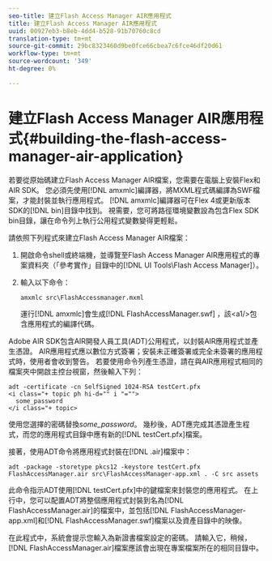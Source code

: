 ```yaml
---
seo-title: 建立Flash Access Manager AIR應用程式
title: 建立Flash Access Manager AIR應用程式
uuid: 00927eb3-b8eb-4dd4-b528-91b70760c8cd
translation-type: tm+mt
source-git-commit: 29bc8323460d9be0fce66cbea7c6fce46df20d61
workflow-type: tm+mt
source-wordcount: '349'
ht-degree: 0%

---
```



# 建立Flash Access Manager AIR應用程式{#building-the-flash-access-manager-air-application}

若要從原始碼建立Flash Access Manager AIR檔案，您需要在電腦上安裝Flex和AIR SDK。 您必須先使用[!DNL amxmlc]編譯器，將MXML程式碼編譯為SWF檔案，才能封裝並執行應用程式。 [!DNL amxmlc]編譯器可在Flex 4或更新版本SDK的[!DNL bin]目錄中找到。 視需要，您可將路徑環境變數設為包含Flex SDK bin目錄，讓在命令列上執行公用程式變數變得更輕鬆。

請依照下列程式來建立Flash Access Manager AIR檔案：

1. 開啟命令shell或終端機，並導覽至Flash Access Manager AIR應用程式的專案資料夾（「參考實作」目錄中的[!DNL UI Tools\Flash Access Manager]）。
1. 輸入以下命令：

   ```
   amxmlc src\FlashAccessmanager.mxml
   ```

   運行[!DNL amxmlc]會生成[!DNL FlashAccessManager.swf] ，該&lt;a1/>包含應用程式的編譯代碼。

Adobe AIR SDK包含AIR開發人員工具(ADT)公用程式，以封裝AIR應用程式並產生憑證。 AIR應用程式應以數位方式簽署；安裝未正確簽署或完全未簽署的應用程式時，使用者會收到警告。 若要使用命令列產生憑證，請在與AIR應用程式相同的檔案夾中開啟主控台視窗，然後輸入下列：

```
adt -certificate -cn SelfSigned 1024-RSA testCert.pfx  
<i class="+ topic ph hi-d="" i "="">
  some_password 
</i class="+ topic>
```

使用您選擇的密碼替換&#x200B;*some_password*。 幾秒後，ADT應完成其憑證產生程式，而您的應用程式目錄中應有新的[!DNL testCert.pfx]檔案。

接著，使用ADT命令將應用程式封裝在[!DNL .air]檔案中：

```
adt -package -storetype pkcs12 -keystore testCert.pfx FlashAccessManager.air src\FlashAccessManager-app.xml . -C src assets
```

此命令指示ADT使用[!DNL testCert.pfx]中的鍵檔案來封裝您的應用程式。 在上行中，您可以配置ADT將整個應用程式封裝到名為[!DNL FlashAccessManager.air]的檔案中，並包括[!DNL FlashAccessManager-app.xml]和[!DNL FlashAccessManager.swf]檔案以及資產目錄中的映像。

在此程式中，系統會提示您輸入為新證書檔案設定的密碼。 請輸入它，稍候，[!DNL FlashAccessManager.air]檔案應該會出現在專案檔案所在的相同目錄中。
